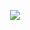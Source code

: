 
<p align="center">
  <img src="https://media2.giphy.com/media/v1.Y2lkPTc5MGI3NjExNDVrb3Bpd2pzdzhreThycGJnMjdjNms4NXhsdndwN3Jic2M4eHZkYyZlcD12MV9pbnRlcm5hbF9naWZfYnlfaWQmY3Q9Zw/l0Hlundlpl5Mw2W5O/giphy.webp">
</p>
